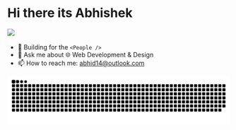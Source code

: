 ### <h1>Hi there its Abhishek</h1>
<img src="https://github.com/TheDudeThatCode/TheDudeThatCode/blob/master/Assets/Hi.gif" width="50px">

- 🌱 Building for the `<People />`
- 💬 Ask me about 🌐 Web Development & Design
- 📫 How to reach me: abhid14@outlook.com

![Contribution-graph](https://github.com/Abhid14/Abhid14/blob/output/github-contribution-grid-snake-dark.svg)
